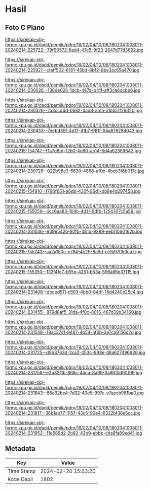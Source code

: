 # Hasil

## Foto C Plano

https://sirekap-obj-formc.kpu.go.id/dadd/pemilu/pdpr/18/02/04/10/08/1802041008011-20240214-225722--79f90572-6ed4-47c5-9f23-2647d77d3692.jpg

https://sirekap-obj-formc.kpu.go.id/dadd/pemilu/pdpr/18/02/04/10/08/1802041008011-20240214-225921--cfaff502-6181-45bd-8bf2-8be3ac65a470.jpg

https://sirekap-obj-formc.kpu.go.id/dadd/pemilu/pdpr/18/02/04/10/08/1802041008011-20240214-230026--138de026-1dcb-467a-b41f-aff3ca6dcbb6.jpg

https://sirekap-obj-formc.kpu.go.id/dadd/pemilu/pdpr/18/02/04/10/08/1802041008011-20240214-230326--7a3ccd4d-0682-4ad8-aa1a-a1bb51f29320.jpg

https://sirekap-obj-formc.kpu.go.id/dadd/pemilu/pdpr/18/02/04/10/08/1802041008011-20240214-230453--7eebd39f-4d17-41b7-981f-94a676284043.jpg

https://sirekap-obj-formc.kpu.go.id/dadd/pemilu/pdpr/18/02/04/10/08/1802041008011-20240215-154747--f1a7d8bf-12b0-4d80-ab14-6d4a62389643.jpg

https://sirekap-obj-formc.kpu.go.id/dadd/pemilu/pdpr/18/02/04/10/08/1802041008011-20240214-230726--022b98e3-6630-4868-af0d-4beb3f6b017c.jpg

https://sirekap-obj-formc.kpu.go.id/dadd/pemilu/pdpr/18/02/04/10/08/1802041008011-20240215-154910--f796f661-a6db-430f-96d1-db8e4d297453.jpg

https://sirekap-obj-formc.kpu.go.id/dadd/pemilu/pdpr/18/02/04/10/08/1802041008011-20240215-155059--4cc6aa83-104b-4d11-9dfb-1254307c5a59.jpg

https://sirekap-obj-formc.kpu.go.id/dadd/pemilu/pdpr/18/02/04/10/08/1802041008011-20240214-231036--939e542b-92fb-481b-9289-eeb11060162b.jpg

https://sirekap-obj-formc.kpu.go.id/dadd/pemilu/pdpr/18/02/04/10/08/1802041008011-20240215-155243--aa2a150c-e784-4c29-8a9d-ce1b97050ca7.jpg

https://sirekap-obj-formc.kpu.go.id/dadd/pemilu/pdpr/18/02/04/10/08/1802041008011-20240215-155350--133f4fc7-b55e-4251-b53a-596a86e37115.jpg

https://sirekap-obj-formc.kpu.go.id/dadd/pemilu/pdpr/18/02/04/10/08/1802041008011-20240214-231408--dbced511-c693-4bb0-84df-18d4240e25c4.jpg

https://sirekap-obj-formc.kpu.go.id/dadd/pemilu/pdpr/18/02/04/10/08/1802041008011-20240214-231455--879d8af5-31da-4f0c-8016-467d39b34160.jpg

https://sirekap-obj-formc.kpu.go.id/dadd/pemilu/pdpr/18/02/04/10/08/1802041008011-20240214-231548--18ac374f-9487-4b54-af6b-3e7cb9156c2d.jpg

https://sirekap-obj-formc.kpu.go.id/dadd/pemilu/pdpr/18/02/04/10/08/1802041008011-20240214-231725--d9b8763d-2ca2-453c-998e-d8a627496926.jpg

https://sirekap-obj-formc.kpu.go.id/dadd/pemilu/pdpr/18/02/04/10/08/1802041008011-20240214-231756--e3b32f1b-868c-45ca-8a99-3a8610d90199.jpg

https://sirekap-obj-formc.kpu.go.id/dadd/pemilu/pdpr/18/02/04/10/08/1802041008011-20240214-231843--66a92be4-7d32-40e5-997c-e7accb961ba0.jpg

https://sirekap-obj-formc.kpu.go.id/dadd/pemilu/pdpr/18/02/04/10/08/1802041008011-20240214-231917--38b1ae77-1157-43c5-90e4-6322bf38e5cc.jpg

https://sirekap-obj-formc.kpu.go.id/dadd/pemilu/pdpr/18/02/04/10/08/1802041008011-20240214-231952--11e589d2-2b82-42b9-abbb-cda6fa89ed41.jpg


## Metadata

| Key        | Value               |
| ---------- | ------------------- |
| Time Stamp | 2024-02-20 15:03:20 |
| Kode Dapil | 1802                |



